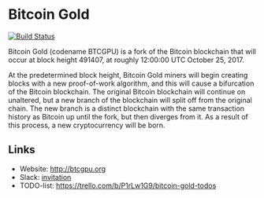 # Bitcoin Gold

[![Build Status](https://travis-ci.org/BTCGPU/BTCGPU.svg?branch=master)](https://travis-ci.org/BTCGPU/BTCGPU)

Bitcoin Gold (codename BTCGPU) is a fork of the Bitcoin blockchain that will occur at block height 491407, at roughly 12:00:00 UTC October 25, 2017.

At the predetermined block height, Bitcoin Gold miners will begin creating blocks with a new proof-of-work algorithm, and this will cause a bifurcation of the Bitcoin blockchain. The original Bitcoin blockchain will continue on unaltered, but a new branch of the blockchain will split off from the original chain. The new branch is a distinct blockchain with the same transaction history as Bitcoin up until the fork, but then diverges from it. As a result of this process, a new cryptocurrency will be born.


## Links

* Website: http://btcgpu.org
* Slack: [invitation](https://join.slack.com/t/bitcoin-gold/shared_invite/enQtMjY1MzkzMzUxNjY4LWM1YmQ4MjZhZTQxMWE1ZDQyNjA4N2QwZTkyZjYzMjhiMzdlMmVkNjQ3NzZlZDdmMDE4NWIyY2JmYzdjYmE2MzA)
* TODO-list: https://trello.com/b/P1rLw1G9/bitcoin-gold-todos

